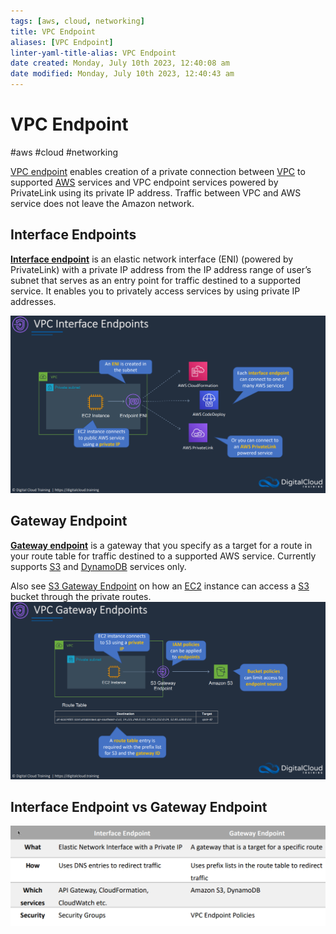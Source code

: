 ```yaml
---
tags: [aws, cloud, networking]
title: VPC Endpoint
aliases: [VPC Endpoint]
linter-yaml-title-alias: VPC Endpoint
date created: Monday, July 10th 2023, 12:40:08 am
date modified: Monday, July 10th 2023, 12:40:43 am
---
```

# VPC Endpoint
#aws #cloud #networking 

[VPC endpoint](https://docs.aws.amazon.com/vpc/latest/userguide/vpc-endpoints.html) enables creation of a private connection between [VPC](Cloud%20Computing/AWS/Networking/VPC.md) to supported [AWS](Cloud%20Computing/AWS/AWS.md) services and VPC endpoint services powered by PrivateLink using its private IP address. Traffic between VPC and AWS service does not leave the Amazon network.

## Interface Endpoints

[**Interface endpoint**](https://docs.aws.amazon.com/vpc/latest/userguide/vpce-interface.html) is an elastic network interface (ENI) (powered by PrivateLink) with a private IP address from the IP address range of user’s subnet that serves as an entry point for traffic destined to a supported service. It enables you to privately access services by using private IP addresses.

![](Attachments/Pasted%20image%2020230310230842.png)


## Gateway Endpoint

[**Gateway endpoint**](https://docs.aws.amazon.com/vpc/latest/userguide/vpce-gateway.html) is a gateway that you specify as a target for a route in your route table for traffic destined to a supported AWS service. Currently supports [S3](Cloud%20Computing/AWS/Storage/S3.md) and [DynamoDB](Cloud%20Computing/AWS/Databases/DynamoDB.md) services only.

Also see [S3 Gateway Endpoint](Cloud%20Computing/AWS/Storage/S3.md#S3%20Gateway%20Endpoint) on how an [EC2](Cloud%20Computing/AWS/Compute/EC2.md) instance can access a [S3](Cloud%20Computing/AWS/Storage/S3.md) bucket through the private routes. 
 ![](Attachments/Pasted%20image%2020230310230906.png)


## Interface Endpoint vs Gateway Endpoint

![](Attachments/Pasted%20image%2020230310233940.png)